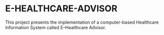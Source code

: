 # E-HEALTHCARE-ADVISOR
 This project presents the implementation of a computer-based Healthcare Information System called E–Healthcare Advisor.
